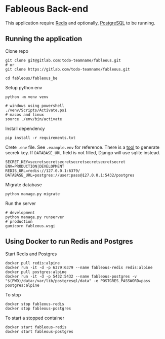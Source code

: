 # Fableous Back-end

This application require [Redis](https://redis.io/) and optionally, 
[PostgreSQL](https://www.postgresql.org/) to be running.

## Running the application

Clone repo
```shell script
git clone git@gitlab.com:todo-teamname/fableous.git
# or
git clone https://gitlab.com/todo-teamname/fableous.git

cd fableous/fableous_be
```

Setup python env
```shell script
python -m venv venv

# windows using powershell
./venv/Scripts/Activate.ps1
# macos and linux
source ./env/bin/activate
```

Install dependency
```shell script
pip install -r requirements.txt
```

Crete `.env` file. See `.example.env` for reference. There is a 
[tool](https://miniwebtool.com/django-secret-key-generator/) to generate secrek key. If `DATABASE_URL` 
field is not filled, Django will use sqlite instead.
```.env
SECRET_KEY=secretsecretsecretsecretsecretsecretsecret
ENV=PRODUCTION|DEVELOPMENT
REDIS_URL=redis://127.0.0.1:6379/
DATABASE_URL=postgres://user:pass@127.0.0.1:5432/postgres
```

Migrate database
```shell script
python manage.py migrate
```

Run the server
```shell script
# development
python manage.py runserver
# production
gunicorn fableous.wsgi
```

## Using Docker to run Redis and Postgres

Start Redis and Postgres
```shell script
docker pull redis:alpine
docker run -it -d -p 6379:6379 --name fableous-redis redis:alpine
docker pull postgres:alpine
docker run -it -d -p 5432:5432 --name fableous-postgres -v "$(PWD)/data:/var/lib/postgresql/data" -e POSTGRES_PASSWORD=pass postgres:alpine
```

To stop
```shell script
docker stop fableous-redis
docker stop fableous-postgres
```

To start a stopped container
```shell script
docker start fableous-redis
docker start fableous-postgres
```
